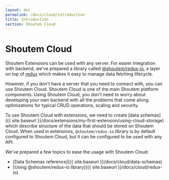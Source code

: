 ```yaml
---
layout: doc
permalink: /docs/cloud/introduction
title: Introduction
section: Shoutem Cloud
---
```


# Shoutem Cloud

Shoutem Extensions can be used with any server. For easier integration with backend, we've prepared a library called [@shoutem/redux-io](https://github.com/shoutem/redux-io), a layer on top of [redux](http://redux.js.org/docs/introduction/) which makes it easy to manage data fetching lifecycle.

However, if you don't have a server that you need to connect with, you can use Shoutem Cloud. Shoutem Cloud is one of the main Shoutem platform components. Using Shoutem Cloud, you don't need to worry about developing your own backend with all the problems that come along: optimizations for typical CRUD operations, scaling and security.

[//]: # (Add picture of Shoutem Cloud)

To use Shoutem Cloud with extensions, we need to create [data schemas]({{ site.baseurl }}/docs/extensions/my-first-extension/using-cloud-storage) which describe structure of the data that should be stored on Shoutem Cloud. When used in extensions, `@shoutem/redux-io` library is by default configured to Shoutem Cloud, but it can be configured to be used with any API.

We've prepared a few topics to ease the usage with Shoutem Cloud:

- [Data Schemas reference]({{ site.baseurl }}/docs/cloud/data-schemas)
- [Using @shoutem/redux-io library]({{ site.baseurl }}/docs/cloud/redux-io)